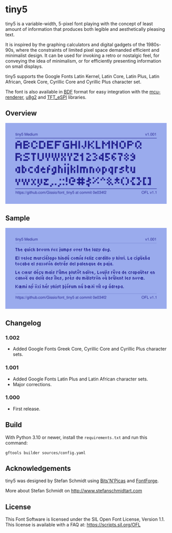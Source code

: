 # tiny5

tiny5 is a variable-width, 5-pixel font playing with the concept of least amount of information that produces both legible and aesthetically pleasing text.

It is inspired by the graphing calculators and digital gadgets of the 1980s-90s, where the constraints of limited pixel space demanded efficient and minimalist design. It can be used for invoking a retro or nostalgic feel, for conveying the idea of minimalism, or for efficiently presenting information on small displays.

tiny5 supports the Google Fonts Latin Kernel, Latin Core, Latin Plus, Latin African, Greek Core, Cyrillic Core and Cyrillic Plus character set.

The font is also available in [BDF](https://en.wikipedia.org/wiki/Glyph_Bitmap_Distribution_Format) format for easy integration with the [mcu-renderer](https://github.com/Gissio/mcu-renderer), [u8g2](https://github.com/olikraus/u8g2) and [TFT_eSPI](https://github.com/Bodmer/TFT_eSPI) libraries.

## Overview

![tiny5 overview](documentation/overview.png)

## Sample

![tiny5 sample](documentation/sample.png)

## Changelog

### 1.002

* Added Google Fonts Greek Core, Cyrillic Core and Cyrillic Plus character sets.

### 1.001

* Added Google Fonts Latin Plus and Latin African character sets.
* Major corrections.

### 1.000

* First release.

## Build

With Python 3.10 or newer, install the `requirements.txt` and run this command:

    gftools builder sources/config.yaml

## Acknowledgements 

tiny5 was designed by Stefan Schmidt using [Bits'N'Picas](https://github.com/kreativekorp/bitsnpicas) and [FontForge](https://fontforge.org/).

More about Stefan Schmidt on http://www.stefanschmidtart.com

## License

This Font Software is licensed under the SIL Open Font License, Version 1.1. This license is available with a FAQ at: https://scripts.sil.org/OFL
